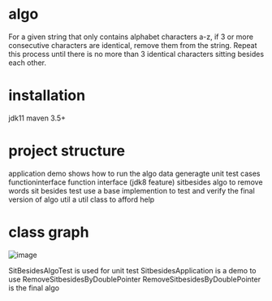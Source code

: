 # algo
  For a given string that only contains alphabet characters a-z, if 3 or more consecutive 
characters are identical, remove them from the string. Repeat this process until 
there is no more than 3 identical characters sitting besides each other.
# installation
jdk11 
maven 3.5+

# project structure
application
  demo shows how to run the algo
data
  generagte unit test cases
functioninterface
  function interface (jdk8 feature)
sitbesides
  algo to remove words sit besides
test
  use a base implemention to  test and verify the final version of algo
util
  a util class to afford help
# class graph
![image](https://github.com/jinqiao627306162/algo/assets/35721902/3edcab4e-7df2-4457-b796-45aff70ac116)

SitBesidesAlgoTest is used for unit test
SitbesidesApplication is a demo to use RemoveSitbesidesByDoublePointer
RemoveSitbesidesByDoublePointer is the final algo 





